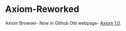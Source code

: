 # Axiom-Reworked
Axiom Browser- Now in Github
Old webpage- [Axiom 1.0](https://d408983b-caaa-430c-bbb2-861a57e24f82-00-3hku59xl4o2uz.janeway.replit.dev/).
